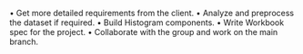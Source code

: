 
•	Get more detailed requirements from the client.
•	Analyze and preprocess the dataset if required.
•	Build Histogram components.
•	Write Workbook spec for the project.
•	Collaborate with the group and work on the main branch.
